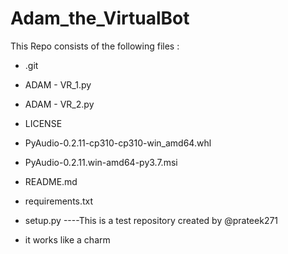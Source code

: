 # Adam_the_VirtualBot
This Repo consists of the following files :
- .git
- ADAM - VR_1.py
- ADAM - VR_2.py
- LICENSE
- PyAudio-0.2.11-cp310-cp310-win_amd64.whl
- PyAudio-0.2.11.win-amd64-py3.7.msi
- README.md
- requirements.txt
- setup.py
----This is a test repository created by @prateek271

- it works like a charm
